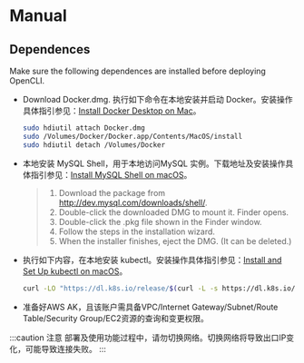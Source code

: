 # Manual
## Dependences
Make sure the following dependences are installed before deploying OpenCLI.
- Download Docker.dmg. 执行如下命令在本地安装并启动 Docker。安装操作具体指引参见：[Install Docker Desktop on Mac](https://docs.docker.com/desktop/install/mac-install/)。

  ``` bash title='本地安装并启动 Docker'
  sudo hdiutil attach Docker.dmg
  sudo /Volumes/Docker/Docker.app/Contents/MacOS/install
  sudo hdiutil detach /Volumes/Docker
  ```

- 本地安装 MySQL Shell，用于本地访问MySQL 实例。下载地址及安装操作具体指引参见：[Install MySQL Shell on macOS](https://dev.mysql.com/doc/mysql-shell/8.0/en/mysql-shell-install-macos-quick.html)。

  >1. Download the package from http://dev.mysql.com/downloads/shell/.
  >2. Double-click the downloaded DMG to mount it. Finder opens.
  >3. Double-click the .pkg file shown in the Finder window.
  >4. Follow the steps in the installation wizard.
  >5. When the installer finishes, eject the DMG. (It can be deleted.)

- 执行如下内容，在本地安装 kubectl。安装操作具体指引参见：[Install and Set Up kubectl on macOS](https://kubernetes.io/docs/tasks/tools/install-kubectl-macos/)。
  ``` bash
  curl -LO "https://dl.k8s.io/release/$(curl -L -s https://dl.k8s.io/release/stable.txt)/bin/darwin/arm64/kubectl"
  ```

- 准备好AWS AK，且该账户需具备VPC/Internet Gateway/Subnet/Route Table/Security Group/EC2资源的查询和变更权限。


:::caution 注意
部署及使用功能过程中，请勿切换网络。切换网络将导致出口IP变化，可能导致连接失败。
:::